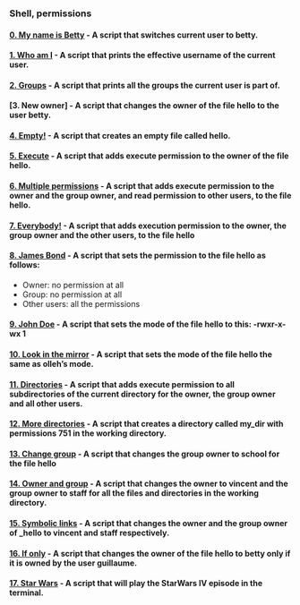### Shell, permissions

#### [0. My name is Betty]() - A script that switches current user to betty.

#### [1. Who am I]() - A script that prints the effective username of the current user.

#### [2. Groups]() - A script that prints all the groups the current user is part of.

#### [3. New owner] - A script that changes the owner of the file hello to the user betty.

#### [4. Empty!]() - A script that creates an empty file called hello.

#### [5. Execute]() - A script that adds execute permission to the owner of the file hello.

#### [6. Multiple permissions]() - A script that adds execute permission to the owner and the group owner, and read permission to other users, to the file hello.

#### [7. Everybody!]() - A script that adds execution permission to the owner, the group owner and the other users, to the file hello

#### [8. James Bond]() - A script that sets the permission to the file hello as follows:
- Owner: no permission at all
- Group: no permission at all
- Other users: all the permissions

#### [9. John Doe]() - A script that sets the mode of the file hello to this: -rwxr-x-wx 1 

#### [10. Look in the mirror]() - A  script that sets the mode of the file hello the same as olleh’s mode.

#### [11. Directories]() - A script that adds execute permission to all subdirectories of the current directory for the owner, the group owner and all other users.

#### [12. More directories]() - A script that creates a directory called my_dir with permissions 751 in the working directory.

#### [13. Change group]() - A script that changes the group owner to school for the file hello

#### [14. Owner and group]() - A script that changes the owner to vincent and the group owner to staff for all the files and directories in the working directory.

#### [15. Symbolic links]() - A script that changes the owner and the group owner of _hello to vincent and staff respectively.

#### [16. If only]() - A script that changes the owner of the file hello to betty only if it is owned by the user guillaume.

#### [17. Star Wars]() - A script that will play the StarWars IV episode in the terminal.
